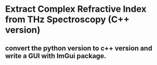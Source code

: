 # Extract Complex Refractive Index from THz Spectroscopy (C++ version)

## convert the python version to c++ version and write a GUI with ImGui package.

